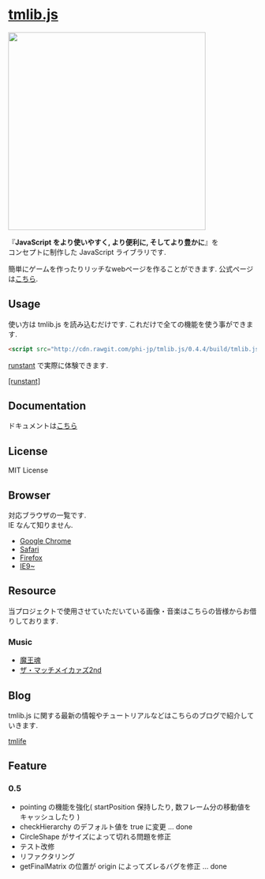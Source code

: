 # [tmlib.js](http://phi-jp.github.com/tmlib.js)

<img src="https://qiita-image-store.s3.amazonaws.com/0/7756/7aa8af56-c678-0146-d101-3064923f95b9.png" width=400 style="text-align: center;">

『**JavaScript をより使いやすく, より便利に, そしてより豊かに**』を  
コンセプトに制作した JavaScript ライブラリです.

簡単にゲームを作ったりリッチなwebページを作ることができます.
公式ページは[こちら](http://phi-jp.github.io/tmlib.js/).


## Usage

使い方は tmlib.js を読み込むだけです.
これだけで全ての機能を使う事ができます.

```html
<script src="http://cdn.rawgit.com/phi-jp/tmlib.js/0.4.4/build/tmlib.js"></script>
```


[runstant](http://qiita.com/phi/items/e7fe30156c43a7690c1a) で実際に体験できます.

[[runstant]](http://goo.gl/B2JcWF)


## Documentation
ドキュメントは[こちら](http://phi-jp.github.io/tmlib.js/docs/index.html)


## License

MIT License


## Browser

対応ブラウザの一覧です.  
IE なんて知りません.
- [Google Chrome](http://www.google.co.jp/chrome/intl/ja/landing_ch.html)
- [Safari](http://www.apple.com/jp/safari/)
- [Firefox](http://mozilla.jp/firefox/)
- [IE9~](#)


## Resource
当プロジェクトで使用させていただいている画像・音楽はこちらの皆様からお借りしております.

### Music
- [魔王魂](http://maoudamashii.jokersounds.com/)
- [ザ・マッチメイカァズ2nd](http://osabisi.sakura.ne.jp/m2/)

## Blog

tmlib.js に関する最新の情報やチュートリアルなどはこちらのブログで紹介していきます.

[tmlife](http://tmlife.io)

## Feature

### 0.5

- pointing の機能を強化( startPosition 保持したり, 数フレーム分の移動値をキャッシュしたり )
- checkHierarchy のデフォルト値を true に変更 ... done
- CircleShape がサイズによって切れる問題を修正
- テスト改修
- リファクタリング
- getFinalMatrix の位置が origin によってズレるバグを修正 ... done


